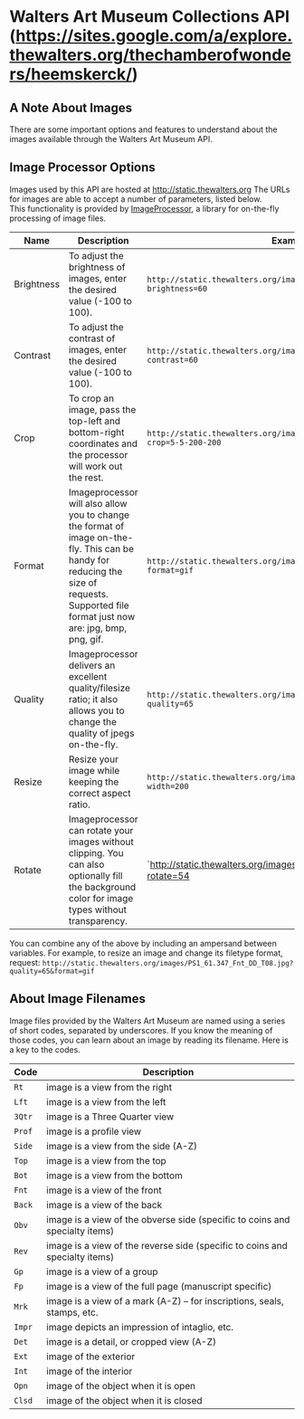 Walters Art Museum Collections API (https://sites.google.com/a/explore.thewalters.org/thechamberofwonders/heemskerck/)
================================================================================


## A Note About Images
There are some important options and features to understand about the images available through the Walters Art Museum API.


## Image Processor Options

Images used by this API are hosted at http://static.thewalters.org The URLs for images are able to accept a number of parameters, listed below.  
This functionality is provided by [ImageProcessor](https://github.com/JimBobSquarePants/ImageProcessor), a library for on-the-fly processing of image files. 

Name | Description | Example
-----|------|--------------
Brightness | To adjust the brightness of images, enter the desired value (-100 to 100). | `http://static.thewalters.org/images/PS1_61.347_Fnt_DD_T08.jpg?brightness=60`
Contrast | To adjust the contrast of images, enter the desired value (-100 to 100). | `http://static.thewalters.org/images/PS1_61.347_Fnt_DD_T08.jpg?contrast=60`
Crop | To crop an image, pass the top-left and bottom-right coordinates and the processor will work out the rest. | `http://static.thewalters.org/images/PS1_61.347_Fnt_DD_T08.jpg?crop=5-5-200-200`
Format | Imageprocessor will also allow you to change the format of image on-the-fly. This can be handy for reducing the size of requests. Supported file format just now are: jpg, bmp, png, gif. | `http://static.thewalters.org/images/PS1_61.347_Fnt_DD_T08.jpg?format=gif`
Quality | Imageprocessor delivers an excellent quality/filesize ratio; it also allows you to change the quality of jpegs on-the-fly. | `http://static.thewalters.org/images/PS1_61.347_Fnt_DD_T08.jpg?quality=65`
Resize | Resize your image while keeping the correct aspect ratio. | `http://static.thewalters.org/images/PS1_61.347_Fnt_DD_T08.jpg?width=200`
Rotate | Imageprocessor can rotate your images without clipping. You can also optionally fill the background color for image types without transparency. | `http://static.thewalters.org/images/PS1_61.347_Fnt_DD_T08.jpg?rotate=54|bgcolor-fff`

You can combine any of the above by including an ampersand between variables. For example, to resize an image and change its filetype format, request:  `http://static.thewalters.org/images/PS1_61.347_Fnt_DD_T08.jpg?quality=65&format=gif`


## About Image Filenames
Image files provided by the Walters Art Museum are named using a series of short codes, separated by underscores. If you know the meaning of those codes, you can learn about an image by reading its filename. Here is a key to the codes.

Code | Description
-----|--------------
`Rt` | image is a view from the right
`Lft` | image is a view from the left
`3Qtr` | image is a Three Quarter view
`Prof` | image is a profile view
`Side` | image is a view from the side (A-Z)
`Top` | image is a view from the top
`Bot` | image is a view from the bottom
`Fnt` | image is a view of the front
`Back` | image is a view of the back
`Obv` | image is a view of the obverse side (specific to coins and specialty items)
`Rev` | image is a view of the reverse side (specific to coins and specialty items)
`Gp` | image is a view of a group
`Fp` | image is a view of the full page (manuscript specific)
`Mrk` | image is a view of a mark (A-Z) – for inscriptions, seals, stamps, etc.
`Impr` | image depicts an impression of intaglio, etc.
`Det` | image is a detail, or cropped view (A-Z)
`Ext` | image of the exterior
`Int` | image of the interior
`Opn` | image of the object when it is open
`Clsd` | image of the object when it is closed


